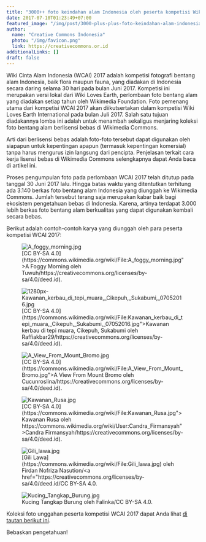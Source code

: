 ```yaml
---
title: "3000++ foto keindahan alam Indonesia oleh peserta kompetisi Wiki Cinta Alam Indonesia 2017!"
date: 2017-07-10T01:23:49+07:00
featured_image: "/img/post/3000-plus-plus-foto-keindahan-alam-indonesia-oleh-peserta-kompetisi-wiki-cinta-alam-indonesia-2017/WCAI.png"
author:
  name: "Creative Commons Indonesia"
  photo: "/img/favicon.png"
  link: https://creativecommons.or.id
additionalLinks: []
draft: false
---
```



Wiki Cinta Alam Indonesia (WCAI) 2017 adalah kompetisi fotografi bentang alam Indonesia, baik flora maupun fauna, yang diadakan di Indonesia secara daring selama 30 hari pada bulan Juni 2017. Kompetisi ini merupakan versi lokal dari Wiki Loves Earth, perlombaan foto bentang alam yang diadakan setiap tahun oleh Wikimedia Foundation. Foto pemenang utama dari kompetisi WCAI 2017 akan diikutsertakan dalam kompetisi Wiki Loves Earth International pada bulan Juli 2017. Salah satu tujuan diadakannya lomba ini adalah untuk menambah sekaligus menjaring koleksi foto bentang alam berlisensi bebas di Wikimedia Commons.

Arti dari berlisensi bebas adalah foto-foto tersebut dapat digunakan oleh siapapun untuk kepentingan apapun (termasuk kepentingan komersial) tanpa harus mengurus izin langsung dari pencipta. Penjelasan terkait cara kerja lisensi bebas di Wikimedia Commons selengkapnya dapat Anda baca di artikel ini.

Proses pengumpulan foto pada perlombaan WCAI 2017 telah ditutup pada tanggal 30 Juni 2017 lalu. Hingga batas waktu yang ditentutkan terhitung ada 3.140 berkas foto bentang alam Indonesia yang diunggah ke Wikimedia Commons. Jumlah tersebut terang saja merupakan kabar baik bagi ekosistem pengetahuan bebas di Indonesia. Karena, artinya terdapat 3.000 lebih berkas foto bentang alam berkualitas yang dapat digunakan kembali secara bebas.

Berikut adalah contoh-contoh karya yang diunggah oleh para peserta kompetisi WCAI 2017:

<figure class="figure w-100 mt-3 mb-4">

  <img src="../../uploads/A_foggy_morning.jpg" alt="A_foggy_morning.jpg" class="figure-img img-fluid">

  <figcaption class="figure-caption">[CC BY-SA 4.0](https://commons.wikimedia.org/wiki/File:A_foggy_morning.jpg">A Foggy Morning oleh Tuwuh/https://creativecommons.org/licenses/by-sa/4.0/deed.id).</figcaption>

</figure>

<figure class="figure w-100 mt-3 mb-4">

  <img src="../../uploads/1280px-Kawanan_kerbau_di_tepi_muara,_Cikepuh,_Sukabumi,_07052016.jpg" alt="1280px-Kawanan_kerbau_di_tepi_muara,_Cikepuh,_Sukabumi,_07052016.jpg" class="figure-img img-fluid">

  <figcaption class="figure-caption">[CC BY-SA 4.0](https://commons.wikimedia.org/wiki/File:Kawanan_kerbau_di_tepi_muara,_Cikepuh,_Sukabumi,_07052016.jpg">Kawanan kerbau di tepi muara, Cikepuh, Sukabumi oleh Raffiakbar29/https://creativecommons.org/licenses/by-sa/4.0/deed.id).</figcaption>

</figure>

<figure class="figure w-100 mt-3 mb-4">

  <img src="../../uploads/A_View_From_Mount_Bromo.jpg" alt="A_View_From_Mount_Bromo.jpg" class="figure-img img-fluid">

  <figcaption class="figure-caption">[CC BY-SA 4.0](https://commons.wikimedia.org/wiki/File:A_View_From_Mount_Bromo.jpg">A View From Mount Bromo oleh Cucunroslina/https://creativecommons.org/licenses/by-sa/4.0/deed.id).</figcaption>

</figure>

<figure class="figure w-100 mt-3 mb-4">

  <img src="../../uploads/Kawanan_Rusa.jpg" alt="Kawanan_Rusa.jpg" class="figure-img img-fluid">

  <figcaption class="figure-caption">[CC BY-SA 4.0](https://commons.wikimedia.org/wiki/File:Kawanan_Rusa.jpg">Kawanan Rusa oleh https://commons.wikimedia.org/wiki/User:Candra_Firmansyah">Candra Firmansyah/https://creativecommons.org/licenses/by-sa/4.0/deed.id).</figcaption>

</figure>

<figure class="figure w-100 mt-3 mb-4">

  <img src="../../uploads/Gili_lawa.jpg" alt="Gili_lawa.jpg" class="figure-img img-fluid">

  <figcaption class="figure-caption">[Gili Lawa](https://commons.wikimedia.org/wiki/File:Gili_lawa.jpg) oleh Firdan Nofriza Nasution/&lt;a href="https://creativecommons.org/licenses/by-sa/4.0/deed.id/CC BY-SA 4.0.</figcaption>

</figure>

<figure class="figure w-100 mt-3 mb-4">

  <img src="../../uploads/Kucing_Tangkap_Burung.jpg" alt="Kucing_Tangkap_Burung.jpg" class="figure-img img-fluid">

  <figcaption class="figure-caption">Kucing Tangkap Burung oleh Falinka/CC BY-SA 4.0.</figcaption>

</figure>

Koleksi foto unggahan peserta kompetisi WCAI 2017 dapat Anda lihat [di tautan berikut ini](https://commons.wikimedia.org/wiki/Category:Images_from_Wiki_Loves_Earth_2017_in_Indonesia).

Bebaskan pengetahuan!